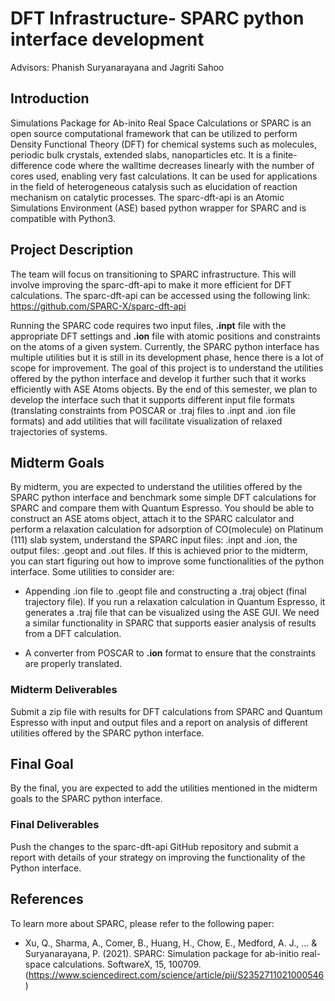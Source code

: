 # DFT Infrastructure- SPARC python interface development
Advisors: Phanish Suryanarayana and Jagriti Sahoo

## Introduction 

Simulations Package for Ab-inito Real Space Calculations or SPARC is an open source computational framework that can be utilized to perform Density Functional Theory (DFT) for chemical systems such as molecules, periodic bulk crystals, extended slabs, nanoparticles etc. It is a finite-difference code where the walltime decreases linearly with the number of cores used, enabling very fast calculations. It can be used for applications in the field of heterogeneous catalysis such as elucidation of reaction mechanism on catalytic processes. The sparc-dft-api is an Atomic Simulations Environment (ASE) based python wrapper for SPARC and is compatible with Python3. 

## Project Description

The team will focus on transitioning to SPARC infrastructure. This will involve improving the sparc-dft-api to make it more efficient for DFT calculations. The sparc-dft-api can be accessed using the following link:
https://github.com/SPARC-X/sparc-dft-api

Running the SPARC code requires two input files, **.inpt** file with the appropriate DFT settings and **.ion** file with atomic positions and constraints on the atoms of a given system. Currently, the SPARC python interface has multiple utilities but it is still in its development phase, hence there is a lot of scope for improvement. The goal of this project is to understand the utilities offered by the python interface and develop it further such that it works efficiently with ASE Atoms objects. By the end of this semester, we plan to develop the interface such that it supports different input file formats (translating constraints from POSCAR or .traj files to .inpt and .ion file formats) and add utilities that will facilitate visualization of relaxed trajectories of systems. 

## Midterm Goals

By midterm, you are expected to understand the utilities offered by the SPARC python interface and benchmark some simple DFT calculations for SPARC and compare them with Quantum Espresso. You should be able to construct an ASE atoms object, attach it to the SPARC calculator and perform a relaxation calculation for adsorption of CO(molecule) on Platinum (111) slab system, understand the SPARC input files: .inpt and .ion, the output files: .geopt and .out files. If this is achieved prior to the midterm, you can start figuring out how to improve some functionalities of the python interface. Some utilities to consider are:

* Appending .ion file to .geopt file and constructing a .traj object (final trajectory file). If you run a relaxation calculation in Quantum Espresso, it generates a .traj file that can be visualized using the ASE GUI. We need a similar functionality in SPARC that supports easier analysis of results from a DFT calculation. 

* A converter from POSCAR to **.ion** format to ensure that the constraints are properly translated. 

### Midterm Deliverables

Submit a zip file with results for DFT calculations from SPARC and Quantum Espresso with input and output files and a report on analysis of different utilities offered by the SPARC python interface. 

## Final Goal

By the final, you are expected to add the utilities mentioned in the midterm goals to the SPARC python interface. 

### Final Deliverables

Push the changes to the sparc-dft-api GitHub repository and submit a report with details of your strategy on improving the functionality of the Python interface. 

## References

To learn more about SPARC, please refer to the following paper:

* Xu, Q., Sharma, A., Comer, B., Huang, H., Chow, E., Medford, A. J., ... & Suryanarayana, P. (2021). SPARC: Simulation package for ab-initio real-space calculations. SoftwareX, 15, 100709. (https://www.sciencedirect.com/science/article/pii/S2352711021000546)
